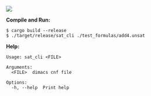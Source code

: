 ![](https://github.com/kaindljulian/sat_solver/actions/workflows/build_and_test.yml/badge.svg)

__Compile and Run:__

````
$ cargo build --release
$ ./target/release/sat_cli ./test_formulas/add4.unsat
````
__Help:__
```
Usage: sat_cli <FILE>

Arguments:
  <FILE>  dimacs cnf file

Options:
  -h, --help  Print help
```
